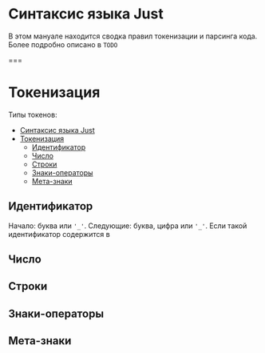 # Синтаксис языка Just
В этом мануале находится сводка правил токенизации и парсинга кода.\
Более подробно описано в `TODO`

===

# Токенизация
Типы токенов:
- [Синтаксис языка Just](#синтаксис-языка-just)
- [Токенизация](#токенизация)
  - [Идентификатор](#идентификатор)
  - [Число](#число)
  - [Строки](#строки)
  - [Знаки-операторы](#знаки-операторы)
  - [Мета-знаки](#мета-знаки)


## Идентификатор
Начало: буква или `'_'`.
Следующие: буква, цифра или `'_'`.
Если такой идентификатор содержится в 
## Число
## Строки
## Знаки-операторы
## Мета-знаки
